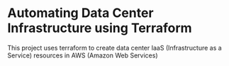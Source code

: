 # Automating Data Center Infrastructure using Terraform
This project uses terraform to create data center IaaS (Infrastructure as a Service) resources in AWS (Amazon Web Services)
